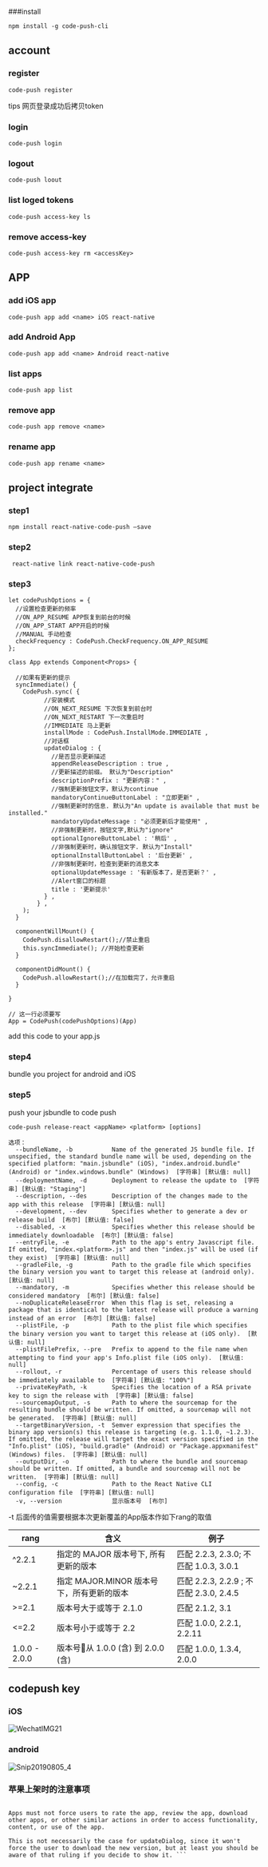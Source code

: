 

###install

```npm install -g code-push-cli```



## account



###  register

``` code-push register ```

tips 网页登录成功后拷贝token

### login

``` code-push login ```

### logout

```code-push loout```

### list loged tokens

``` code-push access-key ls ```

### remove access-key

``` code-push access-key rm <accessKey> ```



## APP

### add iOS app

``` code-push app add <name> iOS react-native ```

### add Android App

``` code-push app add <name> Android react-native ```

### list apps

``code-push app list ``

### remove app

``` code-push app remove <name> ```

### rename app

``` code-push app rename <name> ```



## project integrate

###  step1

``` npm install react-native-code-push —save ```

### step2

``` react-native link react-native-code-push```

### step3

``` import CodePush from "react-native-code-push"; // 引入code-push
let codePushOptions = {
  //设置检查更新的频率
  //ON_APP_RESUME APP恢复到前台的时候
  //ON_APP_START APP开启的时候
  //MANUAL 手动检查
  checkFrequency : CodePush.CheckFrequency.ON_APP_RESUME
};

class App extends Component<Props> {

  //如果有更新的提示
  syncImmediate() {
    CodePush.sync( {
          //安装模式
          //ON_NEXT_RESUME 下次恢复到前台时
          //ON_NEXT_RESTART 下一次重启时
          //IMMEDIATE 马上更新
          installMode : CodePush.InstallMode.IMMEDIATE ,
          //对话框
          updateDialog : {
            //是否显示更新描述
            appendReleaseDescription : true ,
            //更新描述的前缀。 默认为"Description"
            descriptionPrefix : "更新内容：" ,
            //强制更新按钮文字，默认为continue
            mandatoryContinueButtonLabel : "立即更新" ,
            //强制更新时的信息. 默认为"An update is available that must be installed."
            mandatoryUpdateMessage : "必须更新后才能使用" ,
            //非强制更新时，按钮文字,默认为"ignore"
            optionalIgnoreButtonLabel : '稍后' ,
            //非强制更新时，确认按钮文字. 默认为"Install"
            optionalInstallButtonLabel : '后台更新' ,
            //非强制更新时，检查到更新的消息文本
            optionalUpdateMessage : '有新版本了，是否更新？' ,
            //Alert窗口的标题
            title : '更新提示'
          } ,
        } ,
    );
  }

  componentWillMount() {
    CodePush.disallowRestart();//禁止重启
    this.syncImmediate(); //开始检查更新
  }

  componentDidMount() {
    CodePush.allowRestart();//在加载完了，允许重启
  }

}

// 这一行必须要写
App = CodePush(codePushOptions)(App)
```

add this code to your app.js

### step4

bundle you project for android and iOS 

### step5

push your jsbundle to code push

```code-push release-react <appName> <platform> [options] ```

``` code-push release-react
选项：
  --bundleName, -b           Name of the generated JS bundle file. If unspecified, the standard bundle name will be used, depending on the specified platform: "main.jsbundle" (iOS), "index.android.bundle" (Android) or "index.windows.bundle" (Windows)  [字符串] [默认值: null]
  --deploymentName, -d       Deployment to release the update to  [字符串] [默认值: "Staging"]
  --description, --des       Description of the changes made to the app with this release  [字符串] [默认值: null]
  --development, --dev       Specifies whether to generate a dev or release build  [布尔] [默认值: false]
  --disabled, -x             Specifies whether this release should be immediately downloadable  [布尔] [默认值: false]
  --entryFile, -e            Path to the app's entry Javascript file. If omitted, "index.<platform>.js" and then "index.js" will be used (if they exist)  [字符串] [默认值: null]
  --gradleFile, -g           Path to the gradle file which specifies the binary version you want to target this release at (android only).  [默认值: null]
  --mandatory, -m            Specifies whether this release should be considered mandatory  [布尔] [默认值: false]
  --noDuplicateReleaseError  When this flag is set, releasing a package that is identical to the latest release will produce a warning instead of an error  [布尔] [默认值: false]
  --plistFile, -p            Path to the plist file which specifies the binary version you want to target this release at (iOS only).  [默认值: null]
  --plistFilePrefix, --pre   Prefix to append to the file name when attempting to find your app's Info.plist file (iOS only).  [默认值: null]
  --rollout, -r              Percentage of users this release should be immediately available to  [字符串] [默认值: "100%"]
  --privateKeyPath, -k       Specifies the location of a RSA private key to sign the release with  [字符串] [默认值: false]
  --sourcemapOutput, -s      Path to where the sourcemap for the resulting bundle should be written. If omitted, a sourcemap will not be generated.  [字符串] [默认值: null]
  --targetBinaryVersion, -t  Semver expression that specifies the binary app version(s) this release is targeting (e.g. 1.1.0, ~1.2.3). If omitted, the release will target the exact version specified in the "Info.plist" (iOS), "build.gradle" (Android) or "Package.appxmanifest" (Windows) files.  [字符串] [默认值: null]
  --outputDir, -o            Path to where the bundle and sourcemap should be written. If omitted, a bundle and sourcemap will not be written.  [字符串] [默认值: null]
  --config, -c               Path to the React Native CLI configuration file  [字符串] [默认值: null]
  -v, --version              显示版本号  [布尔]
```

-t 后面传的值需要根据本次更新覆盖的App版本作如下rang的取值

| rang          | 含义                                      | 例子                                    |
| ------------- | ----------------------------------------- | --------------------------------------- |
| ^2.2.1        | 指定的 MAJOR 版本号下, 所有更新的版本     | 匹配 2.2.3, 2.3.0; 不匹配 1.0.3, 3.0.1  |
| ~2.2.1        | 指定 MAJOR.MINOR 版本号下，所有更新的版本 | 匹配 2.2.3, 2.2.9 ; 不匹配 2.3.0, 2.4.5 |
| >=2.1         | 版本号大于或等于 2.1.0                    | 匹配 2.1.2, 3.1                         |
| <=2.2         | 版本号小于或等于 2.2                      | 匹配 1.0.0, 2.2.1, 2.2.11               |
| 1.0.0 - 2.0.0 | 版本号从 1.0.0 (含) 到 2.0.0 (含)         | 匹配 1.0.0, 1.3.4, 2.0.0                |





## codepush key

### iOS

![WechatIMG21](WechatIMG21.jpeg)

### android

![Snip20190805_4](Snip20190805_4.png)

### 苹果上架时的注意事项
```To further remain in compliance with Apple's guidelines we suggest that App Store-distributed apps don't enable the updateDialog option when calling sync, since in the App Store Review Guidelines it is written that:

Apps must not force users to rate the app, review the app, download other apps, or other similar actions in order to access functionality, content, or use of the app.

This is not necessarily the case for updateDialog, since it won't force the user to download the new version, but at least you should be aware of that ruling if you decide to show it. ```
